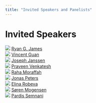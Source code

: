 ```yaml
---
title: "Invited Speakers and Panelists"
---
```


# Invited Speakers

<div class="list-of-people">
    <div class="person">
        <td><img src="/ryan.png"></td>
        <td><a href="https://csc.ucdavis.edu/~rgjames/">Ryan G. James</a></td>
    </div>
    <div class="person">
        <td><img src="/Vince.png"></td>
        <td><a href="https://www.linkedin.com/in/vincent-guan-9a3583161/?originalSubdomain=ca">Vincent Guan</a></td>
    </div>
    <div class="person">
        <img src="/joe.jpg">
        <a href="https://hydroml.github.io/">Joseph Janssen</a>
    </div>
    <div class="person">
        <td><img src="/gemma.jpg"></td>
        <td><a href="https://www.gemma-moran.com/">Praveen Venkatesh</a></td>
    </div>
    <div class="person">
        <img src="/julius.jpg">
        <a href="https://sites.google.com/view/julius-von-kuegelgen/home">Raha Moraffah</a>
    </div>
    <div class="person">
        <td><img src="/xinwei.png"></td>
        <td><a href="https://xinweishen.netlify.app/">Jonas Peters</a></td>
    </div>
    <div class="person">
        <td><img src="/elina.png"></td>
        <td><a href="https://personal.math.ubc.ca/~erobeva/index.html">Elina Robeva</a></td>
    </div>
    <div class="person">
        <td><img src="/xinwei.png"></td>
        <td><a href="https://xinweishen.netlify.app/">Søren Mogensen</a></td>
    </div>
    <div class="person">
        <td><img src="/pardis.png"></td>
        <td><a href="https://sites.google.com/view/pardissemnani/home">Pardis Semnani</a></td>
    </div>
</div>



